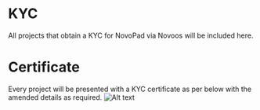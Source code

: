 # KYC
All projects that obtain a KYC for NovoPad via Novoos will be included here.

# Certificate
Every project will be presented with a KYC certificate as per below with the amended details as required.
![Alt text](https://drive.google.com/file/d/1hzWQ9LFW7jtR-IKccz1wx7j_Hn0OZ-9R/view?usp=share_link "NovoPad KYC certificate")
